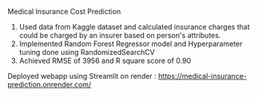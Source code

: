 Medical Insurance Cost Prediction


1. Used data from Kaggle dataset and calculated insurance charges that could be charged by an insurer based on person's attributes.
2. Implemented Random Forest Regressor model and Hyperparameter tuning done using RandomizedSearchCV
3. Achieved RMSE of 3956 and R square score of 0.90

Deployed webapp using Streamlit on render :  https://medical-insurance-prediction.onrender.com/

